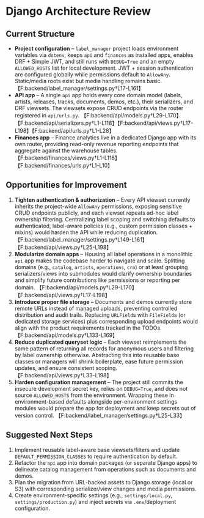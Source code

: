 # Django Architecture Review

## Current Structure

- **Project configuration** – `label_manager` project loads environment variables via `dotenv`, keeps `api` and `finances` as installed apps, enables DRF + Simple JWT, and still runs with `DEBUG=True` and an empty `ALLOWED_HOSTS` list for local development. JWT + session authentication are configured globally while permissions default to `AllowAny`. Static/media roots exist but media handling remains basic. 【F:backend/label_manager/settings.py†L17-L161】
- **API app** – A single `api` app holds every core domain model (labels, artists, releases, tracks, documents, demos, etc.), their serializers, and DRF viewsets. The viewsets expose CRUD endpoints via the router registered in `api/urls.py`. 【F:backend/api/models.py†L29-L170】【F:backend/api/serializers.py†L1-L118】【F:backend/api/views.py†L17-L198】【F:backend/api/urls.py†L1-L28】
- **Finances app** – Finance analytics live in a dedicated Django app with its own router, providing read-only revenue reporting endpoints that aggregate against the warehouse tables. 【F:backend/finances/views.py†L1-L116】【F:backend/finances/urls.py†L1-L10】

## Opportunities for Improvement

1. **Tighten authentication & authorization** – Every API viewset currently inherits the project-wide `AllowAny` permissions, exposing sensitive CRUD endpoints publicly, and each viewset repeats ad-hoc label ownership filtering. Centralizing label scoping and switching defaults to authenticated, label-aware policies (e.g., custom permission classes + mixins) would harden the API while reducing duplication. 【F:backend/label_manager/settings.py†L149-L161】【F:backend/api/views.py†L25-L198】
2. **Modularize domain apps** – Housing all label operations in a monolithic `api` app makes the codebase harder to navigate and scale. Splitting domains (e.g., `catalog`, `artists`, `operations`, `crm`) or at least grouping serializers/views into submodules would clarify ownership boundaries and simplify future contributions like permissions or reporting per domain. 【F:backend/api/models.py†L29-L170】【F:backend/api/views.py†L17-L198】
3. **Introduce proper file storage** – Documents and demos currently store remote URLs instead of managed uploads, preventing controlled distribution and audit trails. Replacing `URLField`s with `FileField`s (or dedicated storage services) plus corresponding upload endpoints would align with the product requirements tracked in the TODOs. 【F:backend/api/models.py†L133-L169】
4. **Reduce duplicated queryset logic** – Each viewset reimplements the same pattern of returning all records for anonymous users and filtering by label ownership otherwise. Abstracting this into reusable base classes or managers will shrink boilerplate, ease future permission updates, and ensure consistent scoping. 【F:backend/api/views.py†L33-L198】
5. **Harden configuration management** – The project still commits the insecure development secret key, relies on `DEBUG=True`, and does not source `ALLOWED_HOSTS` from the environment. Wrapping these in environment-based defaults alongside per-environment settings modules would prepare the app for deployment and keep secrets out of version control. 【F:backend/label_manager/settings.py†L25-L33】

## Suggested Next Steps

1. Implement reusable label-aware base viewsets/filters and update `DEFAULT_PERMISSION_CLASSES` to require authentication by default.
2. Refactor the `api` app into domain packages (or separate Django apps) to delineate catalog management from operations such as documents and demos.
3. Plan the migration from URL-backed assets to Django storage (local or S3) with corresponding serializer/view changes and media permissions.
4. Create environment-specific settings (e.g., `settings/local.py`, `settings/production.py`) and inject secrets via `.env`/deployment configuration.
